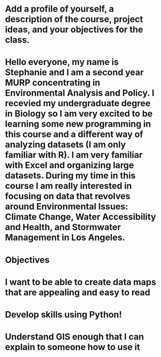 # Add a profile of yourself, a description of the course, project ideas, and your objectives for the class.

# Hello everyone, my name is Stephanie and I am a second year MURP concentrating in Environmental Analysis and Policy. I recevied my undergraduate degree in Biology so I am very excited to be learning some new programming in this course and a different way of analyzing datasets (I am only familiar with R). I am very familiar with Excel and organizing large datasets. During my time in this course I am really interested in focusing on data that revolves around Environmental Issues: Climate Change, Water Accessibility and Health, and Stormwater Management in Los Angeles. 

# Objectives
# I want to be able to create data maps that are appealing and easy to read
# Develop skills using Python!
# Understand GIS enough that I can explain to someone how to use it
